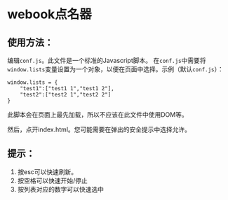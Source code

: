 ﻿webook点名器
======

使用方法：
------
编辑`conf.js`。此文件是一个标准的Javascript脚本。
在`conf.js`中需要将`window.lists`变量设置为一个对象，以便在页面中选择。示例（默认`conf.js`）：
```
window.lists = {
	"test1":["test1 1","test1 2"],
	"test2":["test2 1","test2 2"]
}
```

此脚本会在页面上最先加载，所以不应该在此文件中使用DOM等。

然后，点开index.html。您可能需要在弹出的安全提示中选择允许。

提示：
------
1. 按esc可以快速刷新。
2. 按空格可以快速开始/停止
3. 按列表对应的数字可以快速选中